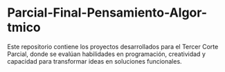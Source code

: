 # Parcial-Final-Pensamiento-Algor-tmico
Este repositorio contiene los proyectos desarrollados para el Tercer Corte Parcial, donde se evalúan habilidades en programación, creatividad y capacidad para transformar ideas en soluciones funcionales.

